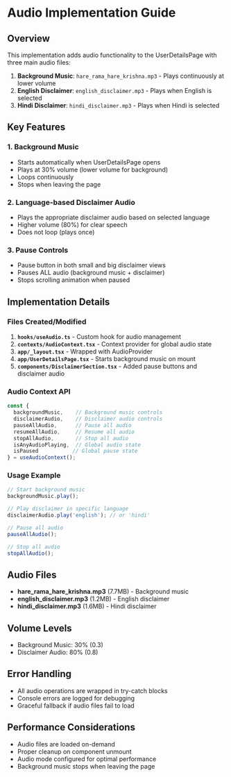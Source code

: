 # Audio Implementation Guide

## Overview
This implementation adds audio functionality to the UserDetailsPage with three main audio files:

1. **Background Music**: `hare_rama_hare_krishna.mp3` - Plays continuously at lower volume
2. **English Disclaimer**: `english_disclaimer.mp3` - Plays when English is selected
3. **Hindi Disclaimer**: `hindi_disclaimer.mp3` - Plays when Hindi is selected

## Key Features

### 1. Background Music
- Starts automatically when UserDetailsPage opens
- Plays at 30% volume (lower volume for background)
- Loops continuously
- Stops when leaving the page

### 2. Language-based Disclaimer Audio
- Plays the appropriate disclaimer audio based on selected language
- Higher volume (80%) for clear speech
- Does not loop (plays once)

### 3. Pause Controls
- Pause button in both small and big disclaimer views
- Pauses ALL audio (background music + disclaimer)
- Stops scrolling animation when paused

## Implementation Details

### Files Created/Modified

1. **`hooks/useAudio.ts`** - Custom hook for audio management
2. **`contexts/AudioContext.tsx`** - Context provider for global audio state
3. **`app/_layout.tsx`** - Wrapped with AudioProvider
4. **`app/UserDetailsPage.tsx`** - Starts background music on mount
5. **`components/DisclaimerSection.tsx`** - Added pause buttons and disclaimer audio

### Audio Context API

```typescript
const {
  backgroundMusic,    // Background music controls
  disclaimerAudio,    // Disclaimer audio controls
  pauseAllAudio,      // Pause all audio
  resumeAllAudio,     // Resume all audio
  stopAllAudio,       // Stop all audio
  isAnyAudioPlaying,  // Global audio state
  isPaused           // Global pause state
} = useAudioContext();
```

### Usage Example

```typescript
// Start background music
backgroundMusic.play();

// Play disclaimer in specific language
disclaimerAudio.play('english'); // or 'hindi'

// Pause all audio
pauseAllAudio();

// Stop all audio
stopAllAudio();
```

## Audio Files

- **hare_rama_hare_krishna.mp3** (7.7MB) - Background music
- **english_disclaimer.mp3** (1.2MB) - English disclaimer
- **hindi_disclaimer.mp3** (1.6MB) - Hindi disclaimer

## Volume Levels

- Background Music: 30% (0.3)
- Disclaimer Audio: 80% (0.8)

## Error Handling

- All audio operations are wrapped in try-catch blocks
- Console errors are logged for debugging
- Graceful fallback if audio files fail to load

## Performance Considerations

- Audio files are loaded on-demand
- Proper cleanup on component unmount
- Audio mode configured for optimal performance
- Background music stops when leaving the page
